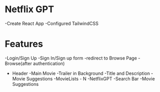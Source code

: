 # Netflix GPT

-Create React App
-Configured TailwindCSS

# Features

-Login/Sign Up
-Sign In/Sign up form
-redirect to Browse Page
-Browse(after authentication)

- Header
  -Main Movie
  -Trailer in Background
  -Title and Description
  -Movie Suggestions
  -MovieLists - N
  -NetflixGPT
  -Search Bar
  -Movie Suggestions
